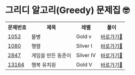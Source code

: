 <h1>그리디 알고리(Greedy) 문제집 🤓
  
</h1>

<table>
  <tr>
    <th>문제번호</th>
    <th>제목</th>
    <th>레벨</th>
    <th>풀이</th>
  </tr>

 <tr>
    <td><a href="https://www.acmicpc.net/problem/1052">1052</a></td>
    <td>물병</a></td>
    <td>Gold ⅴ</td>
    <td><a href="https://github.com/sun-gwang/Algorithm/tree/main/%EC%9C%A0%ED%98%95%EB%B3%84%20%EB%B6%84%EB%A5%98/Greedy/problems/1052">바로가기💨</a></td>
  </tr>

  <tr>
    <td><a href="https://www.acmicpc.net/problem/1080">1080</a></td>
    <td>행렬</td>
    <td>Silver Ⅰ</td>
    <td><a href="https://github.com/sun-gwang/Algorithm/tree/main/%EC%9C%A0%ED%98%95%EB%B3%84%20%EB%B6%84%EB%A5%98/Greedy/problems/1080">바로가기💨</a></td>
  </tr>

   <tr>
    <td><a href="https://www.acmicpc.net/problem/2847">2847</a></td>
    <td>게임을 만든 동준이</td>
    <td>Silver Ⅳ</td>
    <td><a href="https://github.com/sun-gwang/Algorithm/tree/main/%EC%9C%A0%ED%98%95%EB%B3%84%20%EB%B6%84%EB%A5%98/Greedy/problems/2847">바로가기💨</a></td>
  </tr>

  <tr>
    <td><a href="https://www.acmicpc.net/problem/13164">13164</a></td>
    <td>행복 유치원</td>
    <td>Gold Ⅴ</td>
    <td><a href="https://github.com/sun-gwang/Algorithm/tree/main/%EC%9C%A0%ED%98%95%EB%B3%84%20%EB%B6%84%EB%A5%98/Greedy/problems/13164">바로가기💨</a></td>
  </tr>

</table>


